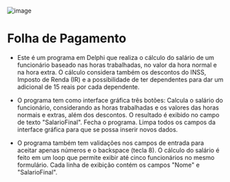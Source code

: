 
![image](https://github.com/hqnicolas/delphi7Exercices/assets/41456803/afe661a6-caa6-45cb-a1e5-32da8d36179f)

# Folha de Pagamento
- Este é um programa em Delphi que realiza o cálculo do salário de um funcionário baseado nas horas trabalhadas, no valor da hora normal e na hora extra. O cálculo considera também os descontos do INSS, Imposto de Renda (IR) e a possibilidade de ter dependentes para dar um adicional de 15 reais por cada dependente.

- O programa tem como interface gráfica três botões:
Calcula o salário do funcionário, considerando as horas trabalhadas e os valores das horas normais e extras, além dos descontos. O resultado é exibido no campo de texto "SalarioFinal".
Fecha o programa.
Limpa todos os campos da interface gráfica para que se possa inserir novos dados.
- O programa também tem validações nos campos de entrada para aceitar apenas números e o backspace (tecla 8). O cálculo do salário é feito em um loop que permite exibir até cinco funcionários no mesmo formulário. Cada linha de exibição contém os campos "Nome" e "SalarioFinal".
